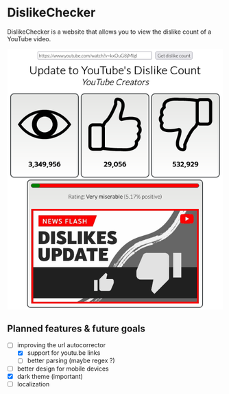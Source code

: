 # DislikeChecker
DislikeChecker is a website that allows you to view the dislike count of a YouTube video.

![preview](assets/preview.png)

## Planned features & future goals
 - [ ] improving the url autocorrector
   - [x] support for youtu.be links
   - [ ] better parsing (maybe regex ?)
 - [ ] better design for mobile devices
 - [x] dark theme (important)
 - [ ] localization
